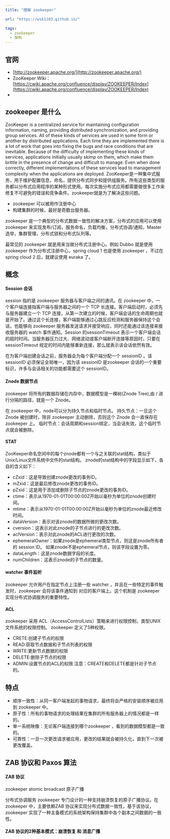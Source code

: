 ```yaml
---
title: "理解 zookeeper"

url: "https://wsk1103.github.io/"

tags:
  - zookeeper
  - 架构
---
```



## 官网
- [http://zookeeper.apache.org/](http://zookeeper.apache.org/)
- ZooKeeper Wiki：[https://cwiki.apache.org/confluence/display/ZOOKEEPER/Index](https://cwiki.apache.org/confluence/display/ZOOKEEPER/Index)
-


## zookeeper 是什么
ZooKeeper is a centralized service for maintaining configuration information, naming, providing distributed synchronization, and providing group services. All of these kinds of services are used in some form or another by distributed applications. Each time they are implemented there is a lot of work that goes into fixing the bugs and race conditions that are inevitable. Because of the difficulty of implementing these kinds of services, applications initially usually skimp on them, which make them brittle in the presence of change and difficult to manage. Even when done correctly, different implementations of these services lead to management complexity when the applications are deployed.
ZooKeeper是一种集中式服务，用于维护配置信息，命名，提供分布式同步和提供组服务。所有这些类型的服务都以分布式应用程序的某种形式使用。每次实施分布式应用都需要做很多工作来修复不可避免的错误和竞争条件。zookeeper就是为了解决这些问题。
- zookeeper 可以被用作注册中心
- 构建集群的时候，最好是奇数台服务器。

zookeeper 是一个典型的分布式数据一致性的解决方案，分布式的应用可以使用 zookeeper 来实现发布/订阅，服务命名，负载均衡，分布式协调/通知，Master选举，集群管理，分布式锁和分布式队列等。

最常见的 zookeeper  就是用来当做分布式注册中心。例如 Dubbo 就是使用 zookeeper 作为分布式注册中心，spring cloud 1 也是使用 zookeeper ，不过在 spring cloud 2 后，就建议使用 euraka 了。

## 概念
#### Session 会话
session 指的是 zookeeper 服务器与客户端之间的通讯。在 zookeeper 中，一个客户端连接指客户端与服务器之间的一个 TCP 长连接。客户端启动时，必须先与服务器建立一个 TCP 连接，从第一次建立的时候，客户端会话的生命周期也就是开始了。通过这个长连接，客户端能够通过心跳反应检测和服务器保持这个会话，也能够向 zookeeper 服务器发送请求并接受响应，同时还能通过该连接来接收服务器的 watch 事件通知。Session 的sessionTimeout 表示一个客户端会话的超时时间。当服务器压力过大、网络波动或客户端断开连接等原因时，只要在 sessionTimeout 规定的时间内能够重新连接，那么就表示该会话依然有效。

在为客户端创建会话之前，服务器会为每个客户端分配一个 sessionID 。该 sessionID 必须保证全局唯一，因为该 sessionID 是zookeeper 会话的一个重要标识，许多与会话相关的功能都需要这个 sessionID。

#### Znode 数据节点
zookeeper 将所有的数据存储在内存中，数据模型是一棵树(Znode Tree),由 / 进行分隔的路径，就是一个 Znode。

在 zookeeper 中，node可以分为持久节点和临时节点。
持久节点：一旦这个Znode 被创建时，除非 zookeeper 主动删除，否则这个 Znode 会一直保存在 zookeeper 上。
临时节点：会话周期和session绑定，当会话失效，这个临时节点就会被删除。

#### STAT
ZooKeeper命名空间中的每个znode都有一个与之关联的stat结构，类似于Unix/Linux文件系统中文件的stat结构。 znode的stat结构中的字段显示如下，各自的含义如下：

- cZxid：这是导致创建znode更改的事务ID。
- mZxid：这是最后修改znode更改的事务ID。
- pZxid：这是用于添加或删除子节点的znode更改的事务ID。
- ctime：表示从1970-01-01T00:00:00Z开始以毫秒为单位的znode创建时间。
- mtime：表示从1970-01-01T00:00:00Z开始以毫秒为单位的znode最近修改时间。
- dataVersion：表示对该znode的数据所做的更改次数。
- cversion：这表示对此znode的子节点进行的更改次数。
- aclVersion：表示对此znode的ACL进行更改的次数。
- ephemeralOwner：如果znode是ephemeral类型节点，则这是znode所有者的 session ID。 如果znode不是ephemeral节点，则该字段设置为零。
- dataLength：这是znode数据字段的长度。
- numChildren：这表示znode的子节点的数量。


#### watcher 事件监听
zookeeper 允许用户在指定节点上注册一些 watcher ，并且在一些特定的事件触发时，zookeeper 会将该事件通知到 对应的客户端上。这个机制是 zookeeper 实现分布式协调服务的重要特性。

#### ACL
zookeeper 采用 ACL（AccessControlLists）策略来进行权限控制，类型UNIX 文件系统的权限控制。 zookeeper 定义了5种权限。
- CRETE:创建子节点的权限
- READ:获取节点数据和子节点列表的权限
- WRITE:更新节点数据的权限
- DELETE:删除子节点的权限
- ADMIN:设置节点的ACL的权限
注意：CREATE和DELETE都是针对子节点的。

## 特点
- 顺序一致性：从同一客户端发起的事物请求，最终将会严格的安装顺序被应用到 zookeeper 中。
- 原子性：所有的事物请求的处理结果在集群的所有服务器上的情况都是一样的。
- 单一系统映像：无论客户端连接到哪个zookeeper ，看到的数据模型都是一致的。
- 可靠性：一旦一次更改请求被应用，更改的结果就会被持久化，直到下一次被更改覆盖。

## ZAB 协议和 Paxos 算法
#### ZAB 协议
zookeeper atomic broadcast 原子广播

分布式协调服务 zookeeper 专门设计的一种支持崩溃恢复的原子广播协议。在zookeeper 中，主要依赖ZAB 协议来实现分布式数据一致性，基于该协议， zookeeper 实现了一种主备模式的系统架构保持集群中各个副本之间数据的一致性。

#### ZAB 协议的2种基本模式：崩溃恢复 和 消息广播




